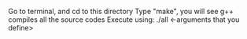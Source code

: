 Go to terminal, and cd to this directory
Type "make", you will see g++ compiles all the source codes
Execute using: ./all <-arguments that you define>